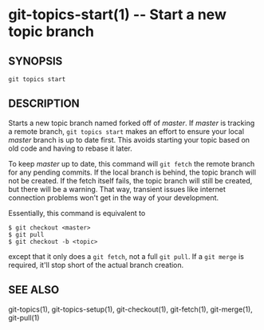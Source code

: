 # git-topics-start(1) -- Start a new topic branch

## SYNOPSIS

`git topics start` <topic>

## DESCRIPTION

Starts a new topic branch named <topic> forked off of _master_. If _master_ is
tracking a remote branch, `git topics start` makes an effort to ensure your
local _master_ branch is up to date first. This avoids starting your topic
based on old code and having to rebase it later.

To keep _master_ up to date, this command will `git fetch` the remote branch
for any pending commits. If the local branch is behind, the topic branch will
not be created. If the fetch itself fails, the topic branch will still be
created, but there will be a warning. That way, transient issues like internet
connection problems won't get in the way of your development.

Essentially, this command is equivalent to

    $ git checkout <master>
    $ git pull
    $ git checkout -b <topic>

except that it only does a `git fetch`, not a full `git pull`. If a `git merge`
is required, it'll stop short of the actual branch creation.

## SEE ALSO

git-topics(1), git-topics-setup(1), git-checkout(1), git-fetch(1),
git-merge(1), git-pull(1)
